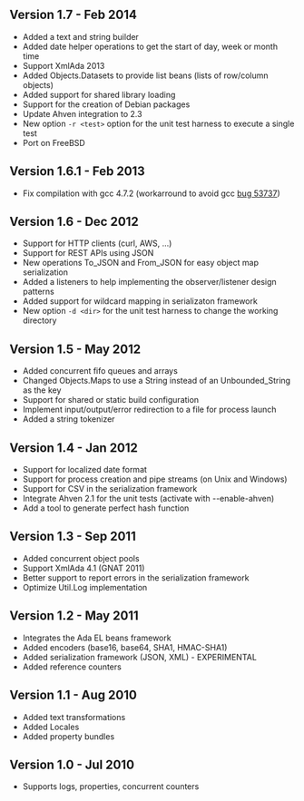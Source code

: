 ## Version 1.7     - Feb 2014 ##
  * Added a text and string builder
  * Added date helper operations to get the start of day, week or month time
  * Support XmlAda 2013
  * Added Objects.Datasets to provide list beans (lists of row/column objects)
  * Added support for shared library loading
  * Support for the creation of Debian packages
  * Update Ahven integration to 2.3
  * New option `-r <test>` option for the unit test harness to execute a single test
  * Port on FreeBSD

## Version 1.6.1   - Feb 2013 ##
  * Fix compilation with gcc 4.7.2 (workarround to avoid gcc [bug 53737](https://code.google.com/p/ada-util/issues/detail?id=3737))

## Version 1.6     - Dec 2012 ##
  * Support for HTTP clients (curl, AWS, ...)
  * Support for REST APIs using JSON
  * New operations To\_JSON and From\_JSON for easy object map serialization
  * Added a listeners to help implementing the observer/listener design patterns
  * Added support for wildcard mapping in serializaton framework
  * New option `-d <dir>` for the unit test harness to change the working directory

## Version 1.5     - May 2012 ##
  * Added concurrent fifo queues and arrays
  * Changed Objects.Maps to use a String instead of an Unbounded\_String as the key
  * Support for shared or static build configuration
  * Implement input/output/error redirection to a file for process launch
  * Added a string tokenizer

## Version 1.4     - Jan 2012 ##
  * Support for localized date format
  * Support for process creation and pipe streams (on Unix and Windows)
  * Support for CSV in the serialization framework
  * Integrate Ahven 2.1 for the unit tests (activate with --enable-ahven)
  * Add a tool to generate perfect hash function

## Version 1.3     - Sep 2011 ##
  * Added concurrent object pools
  * Support XmlAda 4.1 (GNAT 2011)
  * Better support to report errors in the serialization framework
  * Optimize Util.Log implementation

## Version 1.2     - May 2011 ##
  * Integrates the Ada EL beans framework
  * Added encoders (base16, base64, SHA1, HMAC-SHA1)
  * Added serialization framework (JSON, XML) - EXPERIMENTAL
  * Added reference counters

## Version 1.1     - Aug 2010 ##
  * Added text transformations
  * Added Locales
  * Added property bundles

## Version 1.0     - Jul 2010 ##
  * Supports logs, properties, concurrent counters